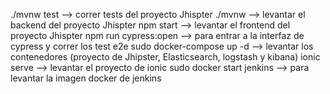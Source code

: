 ./mvnw test --> correr tests del proyecto Jhispter
./mvnw --> levantar el backend del proyecto Jhispter
npm start --> levantar el frontend del proyecto Jhispter
npm run cypress:open --> para entrar a la interfaz de cypress y correr los test e2e
sudo docker-compose up -d --> levantar los contenedores (proyecto de Jhipster, Elasticsearch, logstash y kibana)
ionic serve --> levantar el proyecto de ionic
sudo docker start jenkins --> para levantar la imagen docker de jenkins
